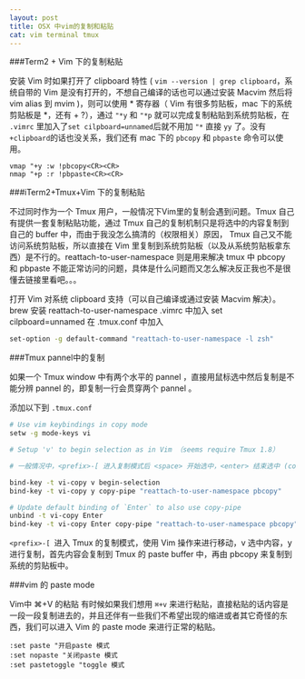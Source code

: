 ```yaml
---
layout: post
title: OSX 中vim的复制和粘贴
cat: vim terminal tmux
---
```


###Term2 + Vim 下的复制粘贴

安装 Vim 时如果打开了 clipboard 特性 ( `vim --version | grep clipboard`，系统自带的 Vim 是没有打开的，不想自己编译的话也可以通过安装 Macvim 然后将 vim alias 到 mvim )，则可以使用 * 寄存器（ Vim 有很多剪贴板，mac 下的系统剪贴板是 *，还有 + ?），通过 `"*y` 和 `"*p` 就可以完成复制粘贴到系统剪贴板，在 `.vimrc` 里加入了`set cilpboard=unnamed`后就不用加 `"*` 直接 `yy` 了。没有`+clipboard`的话也没关系，我们还有 mac 下的 `pbcopy` 和 `pbpaste` 命令可以使用。

```vim
vmap "+y :w !pbcopy<CR><CR>
nmap "+p :r !pbpaste<CR><CR>
```


###iTerm2+Tmux+Vim 下的复制粘贴

不过同时作为一个 Tmux 用户，一般情况下Vim里的复制会遇到问题。Tmux 自己有提供一套复制粘贴功能，通过 Tmux 自己的复制机制只是将选中的内容复制到自己的 buffer 中，而由于我没怎么搞清的（权限相关）原因， Tmux 自己又不能访问系统剪贴板，所以直接在 Vim 里复制到系统剪贴板（以及从系统剪贴板拿东西）是不行的。reattach-to-user-namespace 则是用来解决 tmux 中 pbcopy 和 pbpaste 不能正常访问的问题，具体是什么问题而又怎么解决反正我也不是很懂去链接里看吧。。。

打开 Vim 对系统 clipboard 支持（可以自己编译或通过安装 Macvim 解决）。
brew 安装 reattach-to-user-namespace
.vimrc 中加入 set cilpboard=unnamed
在 .tmux.conf 中加入

```sh
set-option -g default-command "reattach-to-user-namespace -l zsh"
```

###Tmux pannel中的复制

如果一个 Tmux window 中有两个水平的 pannel ，直接用鼠标选中然后复制是不能分辨 pannel 的，即复制一行会贯穿两个 pannel 。


添加以下到 `.tmux.conf`

```sh
# Use vim keybindings in copy mode
setw -g mode-keys vi

# Setup 'v' to begin selection as in Vim （seems require Tmux 1.8）

# 一般情况中，<prefix>-[ 进入复制模式后 <space> 开始选中，<enter> 结束选中 (copy to buffer)

bind-key -t vi-copy v begin-selection
bind-key -t vi-copy y copy-pipe "reattach-to-user-namespace pbcopy"

# Update default binding of `Enter` to also use copy-pipe
unbind -t vi-copy Enter
bind-key -t vi-copy Enter copy-pipe "reattach-to-user-namespace pbcopy"
```

`<prefix>-[ `进入 Tmux 的复制模式，使用 Vim 操作来进行移动，v 选中内容，y 进行复制，首先内容会复制到 Tmux 的 paste buffer 中，再由 pbcopy 来复制到系统的剪贴板中。


###vim 的 paste mode

Vim中 ⌘+V 的粘贴
有时候如果我们想用 `⌘+v` 来进行粘贴，直接粘贴的话内容是一段一段复制进去的，并且还伴有一些我们不希望出现的缩进或者其它奇怪的东西，我们可以进入 Vim 的 paste mode 来进行正常的粘贴。

```vim
:set paste "开启paste 模式
:set nopaste "关闭paste 模式
:set pastetoggle "toggle 模式
```
